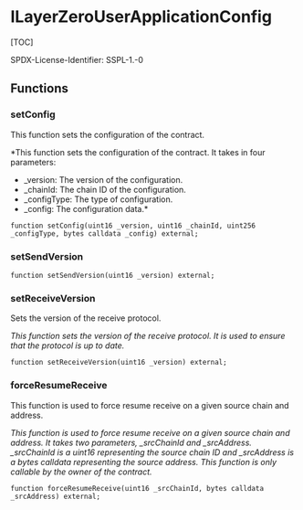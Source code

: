 # ILayerZeroUserApplicationConfig

[TOC]

SPDX-License-Identifier: SSPL-1.-0


## Functions
### setConfig

This function sets the configuration of the contract.

*This function sets the configuration of the contract. It takes in four parameters:
- _version: The version of the configuration.
- _chainId: The chain ID of the configuration.
- _configType: The type of configuration.
- _config: The configuration data.*


```solidity
function setConfig(uint16 _version, uint16 _chainId, uint256 _configType, bytes calldata _config) external;
```

### setSendVersion


```solidity
function setSendVersion(uint16 _version) external;
```

### setReceiveVersion

Sets the version of the receive protocol.

*This function sets the version of the receive protocol. It is used to ensure that the protocol is up to date.*


```solidity
function setReceiveVersion(uint16 _version) external;
```

### forceResumeReceive

This function is used to force resume receive on a given source chain and address.

*This function is used to force resume receive on a given source chain and address. It takes two parameters, _srcChainId and _srcAddress. _srcChainId
is a uint16 representing the source chain ID and _srcAddress is a bytes calldata representing the source address. This function is only callable by the
owner of the contract.*


```solidity
function forceResumeReceive(uint16 _srcChainId, bytes calldata _srcAddress) external;
```

